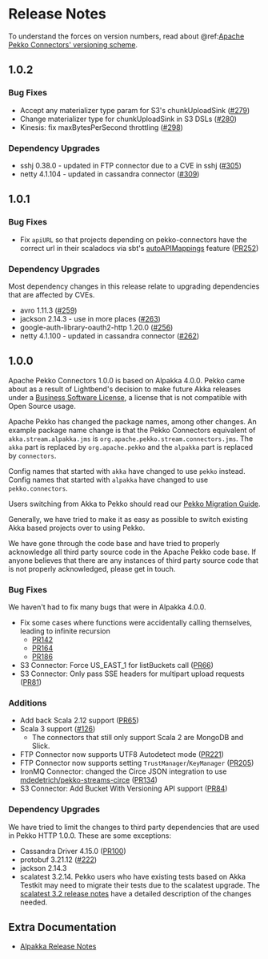 # Release Notes

To understand the forces on version numbers, read about @ref:[Apache Pekko Connectors' versioning scheme](../other-docs/versioning.md).

## 1.0.2

### Bug Fixes

* Accept any materializer type param for S3's chunkUploadSink ([#279](https://github.com/apache/incubator-pekko-connectors/pull/279))
* Change materializer type for chunkUploadSink in S3 DSLs ([#280](https://github.com/apache/incubator-pekko-connectors/pull/280))
* Kinesis: fix maxBytesPerSecond throttling ([#298](https://github.com/apache/incubator-pekko-connectors/pull/298)) 

### Dependency Upgrades

* sshj 0.38.0 - updated in FTP connector due to a CVE in sshj ([#305](https://github.com/apache/incubator-pekko-connectors/pull/305))
* netty 4.1.104 - updated in cassandra connector ([#309](https://github.com/apache/incubator-pekko-connectors/pull/309))

## 1.0.1

### Bug Fixes

* Fix `apiURL` so that projects depending on pekko-connectors have the correct
url in their scaladocs via sbt's [autoAPIMappings](https://www.scala-sbt.org/1.x/docs/Howto-Scaladoc.html#Define+the+location+of+API+documentation+for+a+library) feature ([PR252](https://github.com/apache/incubator-pekko-connectors/pull/252))

### Dependency Upgrades

Most dependency changes in this release relate to upgrading dependencies that are affected by CVEs.

* avro 1.11.3 ([#259](https://github.com/apache/incubator-pekko-connectors/issues/259))
* jackson 2.14.3 - use in more places ([#263](https://github.com/apache/incubator-pekko-connectors/pull/263))
* google-auth-library-oauth2-http 1.20.0 ([#256](https://github.com/apache/incubator-pekko-connectors/issues/256))
* netty 4.1.100 - updated in cassandra connector ([#262](https://github.com/apache/incubator-pekko-connectors/pull/262))

## 1.0.0

Apache Pekko Connectors 1.0.0 is based on Alpakka 4.0.0. Pekko came about as a result of Lightbend's decision to make future
Akka releases under a [Business Software License](https://www.lightbend.com/blog/why-we-are-changing-the-license-for-akka),
a license that is not compatible with Open Source usage.

Apache Pekko has changed the package names, among other changes. An example package name change is that the
Pekko Connectors equivalent of `akka.stream.alpakka.jms` is `org.apache.pekko.stream.connectors.jms`.
The `akka` part is replaced by `org.apache.pekko` and the `alpakka` part is replaced by `connectors`.

Config names that started with `akka` have changed to
use `pekko` instead. Config names that started with `alpakka` have changed to use `pekko.connectors`.

Users switching from Akka to Pekko should read our [Pekko Migration Guide](https://pekko.apache.org/docs/pekko/current/project/migration-guides.html).

Generally, we have tried to make it as easy as possible to switch existing Akka based projects over to using Pekko.

We have gone through the code base and have tried to properly acknowledge all third party source code in the
Apache Pekko code base. If anyone believes that there are any instances of third party source code that is not
properly acknowledged, please get in touch.

### Bug Fixes
We haven't had to fix many bugs that were in Alpakka 4.0.0.

* Fix some cases where functions were accidentally calling themselves, leading to infinite recursion
    * [PR142](https://github.com/apache/incubator-pekko-connectors/pull/142)
    * [PR164](https://github.com/apache/incubator-pekko-connectors/pull/164)
    * [PR186](https://github.com/apache/incubator-pekko-connectors/pull/186)
* S3 Connector: Force US_EAST_1 for listBuckets call ([PR66](https://github.com/apache/incubator-pekko-connectors/pull/66))
* S3 Connector: Only pass SSE headers for multipart upload requests ([PR81](https://github.com/apache/incubator-pekko-connectors/pull/81))

### Additions
* Add back Scala 2.12 support ([PR65](https://github.com/apache/incubator-pekko-connectors/pull/65))
* Scala 3 support ([#126](https://github.com/apache/incubator-pekko-connectors/issues/126))
    * The connectors that still only support Scala 2 are MongoDB and Slick.
* FTP Connector now supports UTF8 Autodetect mode ([PR221](https://github.com/apache/incubator-pekko-connectors/pull/221))
* FTP Connector now supports setting `TrustManager`/`KeyManager` ([PR205](https://github.com/apache/incubator-pekko-connectors/pull/205))
* IronMQ Connector: changed the Circe JSON integration to use [mdedetrich/pekko-streams-circe](https://github.com/mdedetrich/pekko-streams-circe) ([PR134](https://github.com/apache/incubator-pekko-connectors/pull/134)) 
* S3 Connector: Add Bucket With Versioning API support ([PR84](https://github.com/apache/incubator-pekko-connectors/pull/84))

### Dependency Upgrades
We have tried to limit the changes to third party dependencies that are used in Pekko HTTP 1.0.0. These are some exceptions:

* Cassandra Driver 4.15.0 ([PR100](https://github.com/apache/incubator-pekko-connectors/pull/100))
* protobuf 3.21.12 ([#222](https://github.com/apache/incubator-pekko-connectors/issues/222))
* jackson 2.14.3
* scalatest 3.2.14. Pekko users who have existing tests based on Akka Testkit may need to migrate their tests due to the scalatest upgrade. The [scalatest 3.2 release notes](https://www.scalatest.org/release_notes/3.2.0) have a detailed description of the changes needed.


## Extra Documentation

* [Alpakka Release Notes](https://doc.akka.io/docs/alpakka/current/release-notes/index.html)
